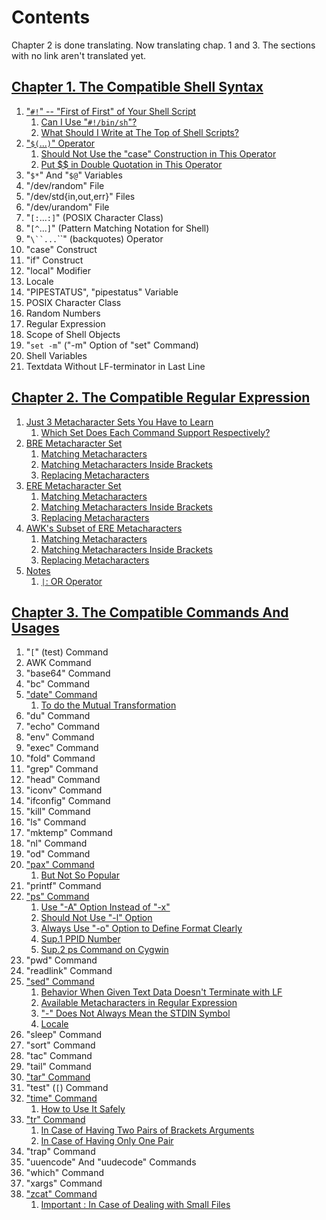 # Contents

Chapter 2 is done translating. Now translating chap. 1 and 3. The sections with no link aren't translated yet.


## [Chapter 1. The Compatible Shell Syntax](1/README.md)

1. ["`#!`" -- "First of First" of Your Shell Script](1/-2321_shebang.md#----first-of-first-of-your-shell-script)
   1. [Can I Use "`#!/bin/sh`"?](1/-2321_shebang.md#----first-of-first-of-your-shell-script)
   1. [What Should I Write at The Top of Shell Scripts?](1/-2321_shebang.md#----first-of-first-of-your-shell-script)
1. ["`$(`...`)`" Operator](1/-2428_dollar_parenthes.md#-operator)
   1. [Should Not Use the "case" Construction in This Operator](1/-2428_dollar_parenthes.md#-operator)
   1. [Put $$ in Double Quotation in This Operator](1/-2428_dollar_parenthes.md#-operator)
1. "`$*`" And "`$@`" Variables
1. "/dev/random" File
1. "/dev/std{in,out,err}" Files
1. "/dev/urandom" File
1. "`[:`...`:]`" (POSIX Character Class)
1. "`[^`...`]`" (Pattern Matching Notation for Shell)
1. "`\``...`\``" (backquotes) Operator
1. "case" Construct
1. "if" Construct
1. "local" Modifier
1. Locale
1. "PIPESTATUS", "pipestatus" Variable
1. POSIX Character Class
1. Random Numbers
1. Regular Expression
1. Scope of Shell Objects
1. "`set -m`" ("-m" Option of "set" Command)
1. Shell Variables
1. Textdata Without LF-terminator in Last Line

## [Chapter 2. The Compatible Regular Expression](2/README.md)

1. [Just 3 Metacharacter Sets You Have to Learn](2/00_3_metachar_set.md#just-3-metacharacter-sets-you-have-to-learn)
   1. [Which Set Does Each Command Support Respectively?](2/00_3_metachar_set.md#just-3-metacharacter-sets-you-have-to-learn)
1. [BRE Metacharacter Set](2/11_BRE.md#bre-metacharacter-set)
   1. [Matching Metacharacters](2/11_BRE.md#bre-metacharacter-set)
   1. [Matching Metacharacters Inside Brackets](2/11_BRE.md#bre-metacharacter-set)
   1. [Replacing Metacharacters](2/11_BRE.md#bre-metacharacter-set)
1. [ERE Metacharacter Set](2/12_ERE.md#ere-metacharacter-set)
   1. [Matching Metacharacters](2/12_ERE.md#ere-metacharacter-set)
   1. [Matching Metacharacters Inside Brackets](2/12_ERE.md#ere-metacharacter-set)
   1. [Replacing Metacharacters](2/12_ERE.md#ere-metacharacter-set)
1. [AWK's Subset of ERE Metacharacters](2/13_AWK_subset.md#awks-subset-of-ere-metacharacters)
   1. [Matching Metacharacters](2/13_AWK_subset.md#awks-subset-of-ere-metacharacters)
   1. [Matching Metacharacters Inside Brackets](2/13_AWK_subset.md#awks-subset-of-ere-metacharacters)
   1. [Replacing Metacharacters](2/13_AWK_subset.md#awks-subset-of-ere-metacharacters)
1. [Notes](2/21_notes.md#notes)
   1. [`|`: OR Operator](2/21_notes.md#notes)

## [Chapter 3. The Compatible Commands And Usages](3/README.md)

1. "`[`" (test) Command
1. AWK Command
1. "base64" Command
1. "bc" Command
1. ["date" Command](3/date.md#date-command)
   1. [To do the Mutual Transformation](3/date.md#date-command)
1. "du" Command
1. "echo" Command
1. "env" Command
1. "exec" Command
1. "fold" Command
1. "grep" Command
1. "head" Command
1. "iconv" Command
1. "ifconfig" Command
1. "kill" Command
1. "ls" Command
1. "mktemp" Command
1. "nl" Command
1. "od" Command
1. ["pax" Command](3/pax.md#pax-command)
   1. [But Not So Popular](3/pax.md#pax-command)
1. "printf" Command
1. ["ps" Command](3/ps.md#ps-command)
   1. [Use "-A" Option Instead of "-x"](3/ps.md#ps-command)
   1. [Should Not Use "-l" Option](3/ps.md#ps-command)
   1. [Always Use "-o" Option to Define Format Clearly](3/ps.md#ps-command)
   1. [Sup.1 PPID Number](3/ps.md#ps-command)
   1. [Sup.2 ps Command on Cygwin](3/ps.md#ps-command)
1. "pwd" Command
1. "readlink" Command
1. ["sed" Command](3/sed.md#sed-command)
   1. [Behavior When Given Text Data Doesn't Terminate with LF](3/sed.md#sed-command)
   1. [Available Metacharacters in Regular Expression](3/sed.md#sed-command)
   1. ["-" Does Not Always Mean the STDIN Symbol](3/sed.md#sed-command)
   1. [Locale](3/sed.md#sed-command)
1. "sleep" Command
1. "sort" Command
1. "tac" Command
1. "tail" Command
1. ["tar" Command](3/tar.md#tar-command)
1. "test" (`[`) Command
1. ["time" Command](3/time.md#time-command)
   1. [How to Use It Safely](3/time.md#time-command)
1. ["tr" Command](3/tr.md#tr-command)
   1. [In Case of Having Two Pairs of Brackets Arguments](3/tr.md#tr-command)
   1. [In Case of Having Only One Pair](3/tr.md#tr-command)
1. "trap" Command
1. "uuencode" And "uudecode" Commands
1. "which" Command
1. "xargs" Command
1. ["zcat" Command](3/zcat.md#zcat-command)
   1. [Important : In Case of Dealing with Small Files](3/zcat.md#zcat-command)
